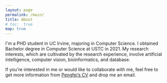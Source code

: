 ```yaml
---
layout: page
permalink: /main/
title: About
# toc:  true
map: true
---
```


I'm a PHD student in UC Irvine, majoring in Computer Science. I obtained Bachelor degree in Computer Science at USTC in 2021. My research interests, which are cultivated by the research experience, involve artificial intelligence, computer vision, bioinformatics, and database.

If you’re interested in me or would like to collaborate with me, feel free to get more information from [Pengfei’s CV](files/CV_2021.pdf) and drop me an email.

<!-- ##### Website Introduction

My scientific experiences are recorded in [research](https://zpf0117b.github.io/PengfeiZhang.github.io/research/) and [publications](https://zpf0117b.github.io/PengfeiZhang.github.io/publications/).  -->


<!-- <embed src="http://files2.17173.com/__flash/2011/10/21/honehone_clock_tr.swf"> -->

